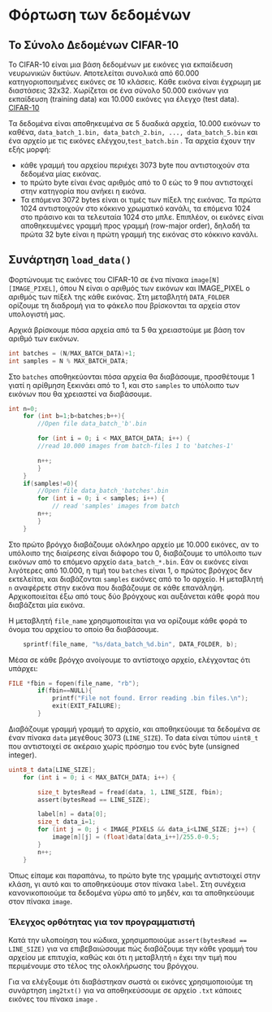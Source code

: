 # Φόρτωση των δεδομένων 

## Το Σύνολο Δεδομένων CIFAR-10

Το CIFAR-10 είναι μια βάση δεδομένων με εικόνες για εκπαίδευση νευρωνικών δικτύων. Αποτελείται συνολικά από 60.000 κατηγοριοποιημένες εικόνες σε 10 κλάσεις. Κάθε εικόνα είναι έγχρωμη με διαστάσεις 32x32. Χωρίζεται σε ένα σύνολο 50.000 εικόνων για εκπαίδευση (training data) και 10.000 εικόνες για έλεγχο (test data). [CIFAR-10](https://www.cs.toronto.edu/~kriz/cifar.html)

Τα δεδομένα είναι αποθηκευμένα σε 5 δυαδικά αρχεία, 10.000 εικόνων το καθένα, `data_batch_1.bin, data_batch_2.bin, ..., data_batch_5.bin` και ένα αρχείο με τις εικόνες ελέγχου,`test_batch.bin` . Τα αρχεία έχουν την εξής μορφή: 
- κάθε γραμμή του αρχείου περιέχει 3073 byte που αντιστοιχούν στα δεδομένα μίας εικόνας.
- το πρώτο byte είναι ένας αριθμός από το 0 εώς το 9 που αντιστοιχεί στην κατηγορία που ανήκει η εικόνα.
- Τα επόμενα 3072 bytes είναι οι τιμές των πίξελ της εικόνας. Τα πρώτα 1024 αντιστοιχούν στο κόκκινο χρωματικό κανάλι, τα επόμενα 1024 στο πράσινο και τα τελευταία 1024 στο μπλε. Επιπλέον, οι εικόνες είναι αποθηκευμένες γραμμή προς γραμμή (row-major order), δηλαδή τα πρώτα 32 byte είναι η πρώτη γραμμή της εικόνας στο κόκκινο κανάλι.

## Συνάρτηση `load_data()`

Φορτώνουμε τις εικόνες του CIFAR-10 σε ένα πίνακα `image[N][IMAGE_PIXEL]`, όπου Ν είναι ο αριθμός των εικόνων και IMAGE_PIXEL ο αριθμός των πίξελ της κάθε εικόνας. Στη μεταβλητή `DATA_FOLDER ` ορίζουμε τη διαδρομή για το φάκελο που βρίσκονται τα αρχεία στον υπολογιστή μας.

Αρχικά βρίσκουμε πόσα αρχεία από τα 5 θα χρειαστούμε με βάση τον αριθμό των εικόνων.
``` c
int batches = (N/MAX_BATCH_DATA)+1; 
int samples = N % MAX_BATCH_DATA;
```
Στο `batches` αποθηκεύονται πόσα αρχεία θα διαβάσουμε, προσθέτουμε 1 γιατί η αρίθμηση ξεκινάει από το 1, και στο `samples` το υπόλοιπο των εικόνων που θα χρειαστεί να διαβάσουμε. 

```c
int n=0;
    for (int b=1;b<batches;b++){
        //Open file data_batch_'b'.bin

        for (int i = 0; i < MAX_BATCH_DATA; i++) {
        //read 10.000 images from batch-files 1 to 'batches-1'

        n++;
        }
    }
    if(samples!=0){
        //Open file data_batch_'batches'.bin
        for (int i = 0; i < samples; i++) {
            // read 'samples' images from batch
        n++;
        }
    }
```
Στο πρώτο βρόγχο διαβάζουμε ολόκληρο αρχείο με 10.000 εικόνες, αν το υπόλοιπο της διαίρεσης είναι διάφορο του 0, διαβάζουμε το υπόλοιπο των εικόνων από το επόμενο αρχείο `data_batch_*.bin`. Εάν οι εικόνες είναι λιγότερες από 10.000, η τιμή του `batches` είναι 1, ο πρώτος βρόγχος δεν εκτελείται, και διαβάζονται `samples` εικόνες από το 1ο αρχείο. 
Η μεταβλητή `n` αναφέρετε στην εικόνα που διαβάζουμε σε κάθε επανάληψη. Αρχικοποιείται έξω από τους δύο βρόγχους και αυξάνεται κάθε φορά που διαβάζεται μία εικόνα.

Η μεταβλητή `file_name` χρησιμοποιείται για να ορίζουμε κάθε φορά το όνομα του αρχείου το οποίο θα διαβάσουμε.
```c
    sprintf(file_name, "%s/data_batch_%d.bin", DATA_FOLDER, b);
```
Μέσα σε κάθε βρόγχο ανοίγουμε το αντίστοιχο αρχείο, ελέγχοντας ότι υπάρχει:
```c
FILE *fbin = fopen(file_name, "rb");
        if(fbin==NULL){
            printf("File not found. Error reading .bin files.\n");
            exit(EXIT_FAILURE);
        }
```

Διαβάζουμε γραμμή γραμμή το αρχείο, και αποθηκεύουμε τα δεδομένα σε έναν πίνακα `data` μεγέθους 3073 (`LINE_SIZE`). Το data είναι τύπου `uint8_t` που αντιστοιχεί σε ακέραιο χωρίς πρόσημο του ενός byte (unsigned integer).
```c
uint8_t data[LINE_SIZE];
    for (int i = 0; i < MAX_BATCH_DATA; i++) {

        size_t bytesRead = fread(data, 1, LINE_SIZE, fbin);
        assert(bytesRead == LINE_SIZE);

        label[n] = data[0];
        size_t data_i=1;
        for (int j = 0; j < IMAGE_PIXELS && data_i<LINE_SIZE; j++) {
            image[n][j] = (float)data[data_i++]/255.0-0.5;
        }
        n++;
    }
```

Όπως είπαμε και παραπάνω, το πρώτο byte της γραμμής αντιστοιχεί στην κλάση, γι αυτό και το αποθηκεύουμε στον πίνακα `label`. Στη συνέχεια κανονικοποιούμε τα δεδομένα γύρω από το μηδέν, και τα αποθηκεύουμε στον πίνακα `image`.

### Έλεγχος ορθότητας για τον προγραμματιστή
Κατά την υλοποίηση του κώδικα, χρησιμοποιούμε `assert(bytesRead == LINE_SIZE)` για να επιβεβαιώσουμε πώς διαβάζουμε την κάθε γραμμή του αρχείου με επιτυχία, καθώς και ότι η μεταβλητή `n` έχει την τιμή που περιμένουμε στο τέλος της ολοκλήρωσης του βρόγχου.

Για να ελέγξουμε ότι διαβάστηκαν σωστά οι εικόνες χρησιμοποιούμε τη συνάρτηση `img2txt()` για να αποθηκεύσουμε σε αρχείο `.txt` κάποιες εικόνες του πίνακα `image` .
